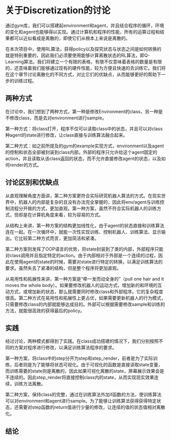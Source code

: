 # 关于Discretization的讨论

通过gym库，我们可以搭建起environment和agent，并且结合程序的循环，环境的变化和agent也能够得以实现。通过计算机和程序的性能，所有的运算过程和结果都可以近似看成是离散的，即使它们从根本上来说是离散的。

在本次项目中，使用RL算法，获得policy以及探究状态与状态之间是如何转换的就是特别重要的，因此我们必须要使用能够计算离散状态的RL算法，即Q-Learning算法。我们将建立一个有限的表格，有限不仅意味着表格的数量是有限的，还意味着我们能够通过现有的硬件性能，较为方便且快速的去训练它。我们将在这个章节讨论离散化的不同方式，对比它们的优缺点，从而能够更好的帮助下一步的训练过程。

## 两种方式

在讨论中，我们想到了两种方式，第一种是修改Environment的class，另一种是不修改class，而是去对environment进行sample。

第一种方式：将class打开，程序不仅可以读取class中的状态，并且可以对class种agent的state进行修改，让class直接与训练算法融合起来。

第二种方式：如之前所提及的gym的example实现方式，environment以及agent的控制和状态全部被封装到class内部。外部的程序只允许给这个agent固定的action，并且读取从该class返回的状态，而不允许直接修改agent的状态，以及如何render的方式。



## 讨论区别和优缺点

从直观理解角度方面讲，第二种方案更符合实际研究机器人算法的方式。在现实世界中，机器人的内部是复杂的且没有办法完全掌握的，因此将env/agent与训练控制流程分开做的方式，更加直观。第一种方案，虽然不符合实际机器人的训练方式，但却是在计算机角度来看，较为容易的方式。



从结构上来讲，第一种方案的结构更加线性化，由于agent的状态直接和训练算法连在一起。在一次循环中，就能一次性实现训练、控制机器人、训练算法、显示输出。它比较第二种方式而言，更加简洁和紧凑。

第二种方案则发挥了OOP语言的优势，将state封装到了类的内部，外部程序只能对class调用并且指定特定的action。由于内部相对于外部是一个连续的过程，因此在使用agent的state的时候，需要对state进行特定的转换，以满足训练算法的要求。虽然失去了紧凑的结构，但是整个程序将更加直观。



从易用性和拓展性来讲，第一种方案是“牵一发而动全身的”（pull one hair and it moves the whole body）。如果要修改机器人的运动方式，增加新的和环境的互动方式，或增加新的状态，那么就需要同时修改class和外部程序。它的复杂程度很高。第二种方式在易用性和拓展性上更占优，如果需要更新机器人的行为模式，只需要修改class的内部就能够达成目的。外部可以根据需要修改sample和训练的方法，就能很高效的获得最后的policy。



## 实践

经过讨论，两种模式都得到了实践。在class成功搭建的情况下，我们分别按照不同的方案对程序进行修改，以满足训练算法程序的要求。

第一种方案，将class中的step分开为step和step_render，前者是为了实际训练，后者则是为了能够将状态可视化。由于可视化的函数是直接读取state变量，而训练需要的state则是离散的，因此如果可视化离散的state，屏幕展示效果会是不连续的。因此step_render将直接控制class内的state，从而实现现实效果连续，训练方法离散。

第二种方案，保持class的完整，通过在训练算法外加if函数的方法，使训练算法可以对environment和agent进行sample。为了能够让训练算法获得获得特定状态，还需要对step函数的return值进行少量的修改，让连续的值的状态值相对离散化。



## 结论